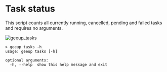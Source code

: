 # Task status

This script counts all currently running, cancelled, pending and failed tasks and requires no arguments.

![geeup_tasks](https://user-images.githubusercontent.com/6677629/114294401-ff43b800-9a63-11eb-8b2b-50811fa371ef.gif)

```
> geeup tasks -h
usage: geeup tasks [-h]

optional arguments:
  -h, --help  show this help message and exit
```
